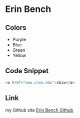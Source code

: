 # Erin Bench

## Colors

* Purple
* Blue
* Green
* Yellow

## Code Snippet
```html
<a href="www.snow.edu">sbiw</a>
```

## Link
my Github site [Erin Bench Github](https://erinbench.github.io/)
